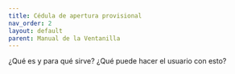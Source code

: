 ```yaml
---
title: Cédula de apertura provisional
nav_order: 2
layout: default
parent: Manual de la Ventanilla
---
```


¿Qué es y para qué sirve?
¿Qué puede hacer el usuario con esto?